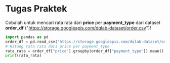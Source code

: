 # Tugas Praktek

Cobalah untuk mencari rata rata dari **price** per **payment_type** dari dataset **order_df** ("https://storage.googleapis.com/dqlab-dataset/order.csv")!

```python
import pandas as pd
order_df = pd.read_csv("https://storage.googleapis.com/dqlab-dataset/order.csv")
# Hitung rata rata dari price per payment_type
rata_rata = order_df["price"].groupby(order_df["payment_type"]).mean()
print(rata_rata)
```
